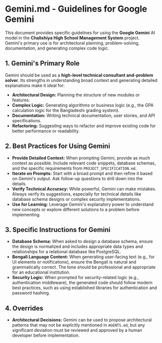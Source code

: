 # Gemini.md - Guidelines for Google Gemini

This document provides specific guidelines for using the **Google Gemini** AI model in the **Chalishiya High School Management System** project. Gemini's primary use is for architectural planning, problem-solving, documentation, and generating complex code logic.

## 1. Gemini's Primary Role

Gemini should be used as a **high-level technical consultant and-problem solver**. Its strengths in understanding broad context and generating detailed explanations make it ideal for:

*   **Architectural Design:** Planning the structure of new modules or features.
*   **Complex Logic:** Generating algorithms or business logic (e.g., the GPA calculation logic for the Bangladeshi grading system).
*   **Documentation:** Writing technical documentation, user stories, and API specifications.
*   **Refactoring:** Suggesting ways to refactor and improve existing code for better performance or readability.

## 2. Best Practices for Using Gemini

*   **Provide Detailed Context:** When prompting Gemini, provide as much context as possible. Include relevant code snippets, database schemas, and the specific requirements from `PROJECT_SPECIFICATION.md`.
*   **Iterate on Prompts:** Start with a broad prompt and then refine it based on Gemini's output. Ask follow-up questions to drill down into the details.
*   **Verify Technical Accuracy:** While powerful, Gemini can make mistakes. Always verify its suggestions, especially for technical details like database schema designs or complex security implementations.
*   **Use for Learning:** Leverage Gemini's explanatory power to understand new concepts or explore different solutions to a problem before implementing.

## 3. Specific Instructions for Gemini

*   **Database Schema:** When asked to design a database schema, ensure the design is normalized and includes appropriate data types and relationships for a relational database like PostgreSQL.
*   **Bengali Language Content:** When generating user-facing text (e.g., for UI elements or notifications), ensure the Bengali is natural and grammatically correct. The tone should be professional and appropriate for an educational institution.
*   **Security Logic:** When prompted for security-related logic (e.g., authentication middleware), the generated code should follow modern best practices, such as using established libraries for authentication and password hashing.

## 4. Overrides

*   **Architectural Decisions:** Gemini can be used to propose architectural patterns that may not be explicitly mentioned in `AGENTS.md`, but any significant deviation must be reviewed and approved by a human developer before implementation.